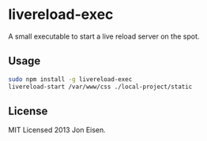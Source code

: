# livereload-exec

A small executable to start a live reload server on the spot.

## Usage

```bash
sudo npm install -g livereload-exec
livereload-start /var/www/css ./local-project/static
```

## License

MIT Licensed 2013 Jon Eisen.